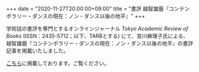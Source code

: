 +++
date = "2020-11-27T20:00:00+09:00"
title = "書評 越智雄磨『コンテンポラリー・ダンスの現在：ノン・ダンス以後の地平』"
+++

学術誌の書評を専門とするオンラインジャーナル *Tokyo Academic Review of Books* (ISSN：2435-5712；以下、TARBとする) にて、宮川麻理子氏による、越智雄磨『コンテンポラリー・ダンスの現在：ノン・ダンス以後の地平』の書評記事を掲載いたしました。

[こちら](https://tarb.yamanami.tokyo/2020/11/0007-yuma-ochi-contemporary-dance.html)に掲載しております。ご覧ください。
